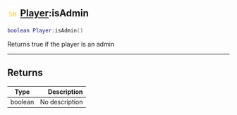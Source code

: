 ## <img src="../../.gitbook/assets/shared.png" width="24" height=24 /> [Player](https://iaswiki.rawr.dev/readme/player):isAdmin

```lua
boolean Player:isAdmin()
```

Returns true if the player is an admin

------
## Returns

| Type   | Description |
| ------ | ----------: |
| boolean | No description |

